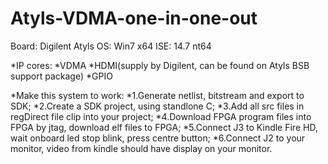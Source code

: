 Atyls-VDMA-one-in-one-out
=========================

Board: Digilent Atyls
OS: Win7 x64
ISE: 14.7 nt64

*IP cores:
	*VDMA
	*HDMI(supply by Digilent, can be found on Atyls BSB support package)
	*GPIO
	
*Make this system to work:
	*1.Generate netlist, bitstream and export to SDK;
	*2.Create a SDK project, using standlone C;
	*3.Add all src files in regDirect file clip into your project;
	*4.Download FPGA program files into FPGA by jtag, download elf files to FPGA;
	*5.Connect J3 to Kindle Fire HD, wait onboard led stop blink, press centre button;
	*6.Connect J2 to your monitor, video from kindle should have display on your monitor.